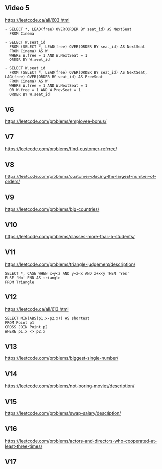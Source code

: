 
## Video 5
https://leetcode.ca/all/603.html

```
- SELECT *, LEAD(free) OVER(ORDER BY seat_id) AS NextSeat
  FROM Cinema

- SELECT W.seat_id
  FROM (SELECT *, LEAD(free) OVER(ORDER BY seat_id) AS NextSeat
  FROM Cinema) AS W
  WHERE W.free = 1 AND W.NextSeat = 1
  ORDER BY W.seat_id

- SELECT W.seat_id
  FROM (SELECT *, LEAD(free) OVER(ORDER BY seat_id) AS NextSeat, LAG(free) OVER(ORDER BY seat_id) AS PrevSeat
  FROM Cinema) AS W
  WHERE W.free = 1 AND W.NextSeat = 1
  OR W.free = 1 AND W.PrevSeat = 1
  ORDER BY W.seat_id
```
## V6
https://leetcode.com/problems/employee-bonus/

## V7
https://leetcode.com/problems/find-customer-referee/

## V8
https://leetcode.com/problems/customer-placing-the-largest-number-of-orders/

## V9
https://leetcode.com/problems/big-countries/

## V10
https://leetcode.com/problems/classes-more-than-5-students/

## V11
https://leetcode.com/problems/triangle-judgement/description/

```
SELECT *, CASE WHEN x+y<z AND y+z<x AND z+x<y THEN 'Yes'
ELSE 'No' END AS triangle
FROM Triangle
```
## V12
https://leetcode.ca/all/613.html

```
SELECT MIN(ABS(p1.x-p2.x)) AS shortest
FROM Point p1
CROSS JOIN Point p2
WHERE p1.x <> p2.x
```

## V13
https://leetcode.com/problems/biggest-single-number/

## V14
https://leetcode.com/problems/not-boring-movies/description/

## V15
https://leetcode.com/problems/swap-salary/description/

## V16
https://leetcode.com/problems/actors-and-directors-who-cooperated-at-least-three-times/

## V17
